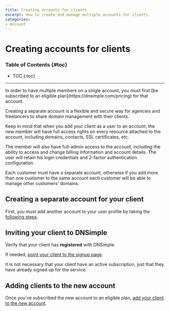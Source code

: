 ```yaml
---
title: Creating accounts for clients
excerpt: How to create and manage multiple accounts for clients.
categories:
- Account
---
```


# Creating accounts for clients

### Table of Contents {#toc}

* TOC
{:toc}

---

<note>
In order to have multiple members on a single account, you must first [be subscribed to an eligible plan](https://dnsimple.com/pricing) for that account.
</note>

Creating a separate account is a flexible and secure way for agencies and freelancers to share domain management with their clients.

Keep in mind that when you add your client as a user to an account, the new member will have full access rights on every resource attached to the account, including domains, contacts, SSL certificates, etc.

The member will also have full-admin access to the account, including the ability to access and change billing information and account details. The user will retain his login credentials and 2-factor authentication configuration.

<warning>
Each customer must have a separate account, otherwise if you add more than one customer to the same account each customer will be able to manage other customers' domains.
</warning>


## Creating a separate account for your client

First, you must add another account to your user profile by taking the [following steps](/articles/account-multi/#creating-a-separate-account).
  
## Inviting your client to DNSimple

Verify that your client has __registered__ with DNSimple.

If needed, [point your client to the signup page](https://dnsimple.com/signup).

<callout>
It is not necessary that your client have an active subscription, just that they have already signed up for the service.
</callout>

## Adding clients to the new account

Once you've subscribed the new account to an eligible plan, [add your client to the new account](/articles/account-users/#adding-members-to-an-account).
  

